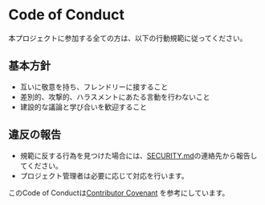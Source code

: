 # Code of Conduct

本プロジェクトに参加する全ての方は、以下の行動規範に従ってください。

## 基本方針
- 互いに敬意を持ち、フレンドリーに接すること
- 差別的、攻撃的、ハラスメントにあたる言動を行わないこと
- 建設的な議論と学び合いを歓迎すること

## 違反の報告
- 規範に反する行為を見つけた場合には、[SECURITY.md](SECURITY.md)の連絡先から報告してください。
- プロジェクト管理者は必要に応じて対応を行います。

このCode of Conductは[Contributor Covenant](https://www.contributor-covenant.org/) を参考にしています。
